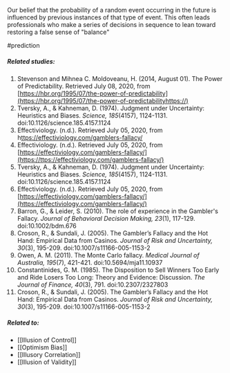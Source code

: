 Our belief that the probability of a random event occurring in the future is influenced by previous instances of that type of event. This often leads professionals who make a series of decisions in sequence to lean toward restoring a false sense of "balance"

#prediction 

##### Related studies: 

1. Stevenson and Mihnea C. Moldoveanu, H. (2014, August 01). The Power of Predictability. Retrieved July 08, 2020, from [https://hbr.org/1995/07/the-power-of-predictability](https://hbr.org/1995/07/the-power-of-predictabilityhttps://)
2. Tversky, A., & Kahneman, D. (1974). Judgment under Uncertainty: Heuristics and Biases. _Science,_ _185_(4157), 1124-1131. doi:10.1126/science.185.4157.1124
3. Effectiviology. (n.d.). Retrieved July 05, 2020, from h[ttps://effectiviology.com/gamblers-fallacy/](https://effectiviology.com/gamblers-fallacy/)
4. Effectiviology. (n.d.). Retrieved July 05, 2020, from [https://effectiviology.com/gamblers-fallacy/](https://ttps://effectiviology.com/gamblers-fallacy/)
5. Tversky, A., & Kahneman, D. (1974). Judgment under Uncertainty: Heuristics and Biases. _Science,_ _185_(4157), 1124-1131. doi:10.1126/science.185.4157.1124
6. Effectiviology. (n.d.). Retrieved July 05, 2020, from [https://effectiviology.com/gamblers-fallacy/](https://effectiviology.com/gamblers-fallacy/)
7. Barron, G., & Leider, S. (2010). The role of experience in the Gambler's Fallacy. _Journal of Behavioral Decision Making,_ _23_(1), 117-129. doi:10.1002/bdm.676
8. Croson, R., & Sundali, J. (2005). The Gambler’s Fallacy and the Hot Hand: Empirical Data from Casinos. _Journal of Risk and Uncertainty,_ _30_(3), 195-209. doi:10.1007/s11166-005-1153-2
9. Owen, A. M. (2011). The Monte Carlo fallacy. _Medical Journal of Australia,_ _195_(7), 421-421. doi:10.5694/mja11.10937
10. Constantinides, G. M. (1985). The Disposition to Sell Winners Too Early and Ride Losers Too Long: Theory and Evidence: Discussion. _The Journal of Finance,_ _40_(3), 791. doi:10.2307/2327803
11. Croson, R., & Sundali, J. (2005). The Gambler’s Fallacy and the Hot Hand: Empirical Data from Casinos. _Journal of Risk and Uncertainty,_ _30_(3), 195-209. doi:10.1007/s11166-005-1153-2

##### Related to:

- [[Illusion of Control]] 
- [[Optimism Bias]] 
- [[Illusory Correlation]] 
- [[Illusion of Validity]] 